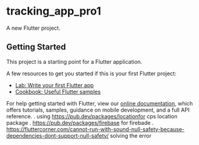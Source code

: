 # tracking_app_pro1

A new Flutter project.

## Getting Started

This project is a starting point for a Flutter application.

A few resources to get you started if this is your first Flutter project:

- [Lab: Write your first Flutter app](https://flutter.dev/docs/get-started/codelab)
- [Cookbook: Useful Flutter samples](https://flutter.dev/docs/cookbook)

For help getting started with Flutter, view our
[online documentation](https://flutter.dev/docs), which offers tutorials,
samples, guidance on mobile development, and a full API reference.
. using https://pub.dev/packages/locationfor cps location package
. https://pub.dev/packages/firebase for firebade
. https://fluttercorner.com/cannot-run-with-sound-null-safety-because-dependencies-dont-support-null-safety/  solving the error